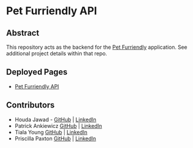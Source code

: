 # Pet Furriendly API

## Abstract
This repository acts as the backend for the [Pet Furriendly](https://github.com/hjawad22/Pet-Furriendly) application. See additional project details within that repo. 

## Deployed Pages
- [Pet Furriendly API](https://pet-furriendly-server.onrender.com/api/v1/places)

## Contributors
- Houda Jawad - [GitHub](https://github.com/hjawad22) | [LinkedIn](https://www.linkedin.com/in/houda-jawad-b0315675/)
- Patrick Ankiewicz [GitHub](https://github.com/Pma913) | [LinkedIn](https://www.linkedin.com/in/patrick-ankiewicz/)
- Tiala Young [GitHub](https://github.com/tialaaa) | [LinkedIn](https://www.linkedin.com/in/tialayoung/)
- Priscilla Paxton [GitHub](https://github.com/priscillaapaxton) | [LinkedIn](https://www.linkedin.com/in/priscilla-paxton/)
